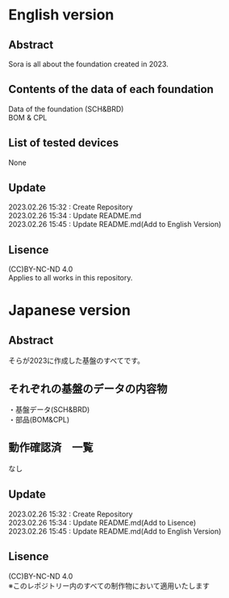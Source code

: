 # English version
## Abstract
Sora is all about the foundation created in 2023.  
## Contents of the data of each foundation
Data of the foundation (SCH&BRD)  
BOM & CPL  
## List of tested devices
None  
## Update
2023.02.26 15:32 : Create Repository  
2023.02.26 15:34 : Update README.md  
2023.02.26 15:45 : Update README.md(Add to English Version)  
## Lisence
(CC)BY-NC-ND 4.0  
Applies to all works in this repository.  
# Japanese version
## Abstract
そらが2023に作成した基盤のすべてです。
## それぞれの基盤のデータの内容物
・基盤データ(SCH&BRD)  
・部品(BOM&CPL)  
## 動作確認済　一覧
なし
## Update
2023.02.26 15:32 : Create Repository  
2023.02.26 15:34 : Update README.md(Add to Lisence)  
2023.02.26 15:45 : Update README.md(Add to English Version)  
## Lisence
(CC)BY-NC-ND 4.0  
※このレポジトリー内のすべての制作物において適用いたします  
